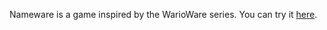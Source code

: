 Nameware is a game inspired by the WarioWare series.
You can try it [here](https://html-classic.itch.zone/html/13584625/index.html).

